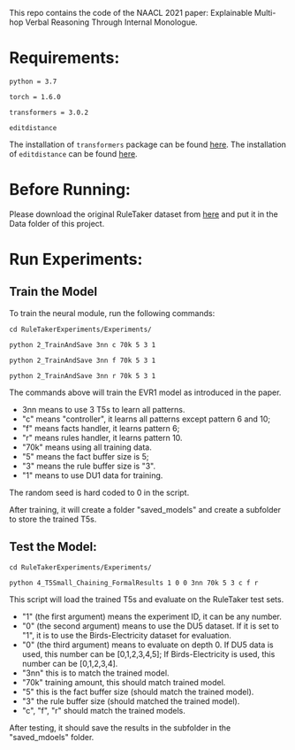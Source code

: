 This repo contains the code of the NAACL 2021 paper: Explainable Multi-hop Verbal Reasoning Through Internal Monologue.

# Requirements:
`python = 3.7`

`torch = 1.6.0`

`transformers = 3.0.2`

`editdistance`

The installation of `transformers` package can be found [here](https://huggingface.co/transformers/installation.html). The installation of `editdistance` can be found [here](https://github.com/roy-ht/editdistance).

# Before Running:
Please download the original RuleTaker dataset from [here](https://allenai.org/data/ruletaker) and put it in the Data folder of this project. 

# Run Experiments: 

## Train the Model
To train the neural module, run the following commands: 

`cd RuleTakerExperiments/Experiments/`

`python 2_TrainAndSave 3nn c 70k 5 3 1`

`python 2_TrainAndSave 3nn f 70k 5 3 1`

`python 2_TrainAndSave 3nn r 70k 5 3 1`

The commands above will train the EVR1 model as introduced in the paper. 
+ 3nn means to use 3 T5s to learn all patterns. 
+ "c" means "controller", it learns all patterns except pattern 6 and 10; 
+ "f" means facts handler, it learns pattern 6; 
+ "r" means rules handler, it learns pattern 10. 
+ "70k" means using all training data. 
+ "5" means the fact buffer size is 5; 
+ "3" means the rule buffer size is "3". 
+ "1" means to use DU1 data for training.

The random seed is hard coded to 0 in the script. 

After training, it will create a folder "saved_models" and create a subfolder to store the trained T5s. 

## Test the Model:
`cd RuleTakerExperiments/Experiments/`

`python 4_T5Small_Chaining_FormalResults 1 0 0 3nn 70k 5 3 c f r`

This script will load the trained T5s and evaluate on the RuleTaker test sets. 
+ "1" (the first argument) means the experiment ID, it can be any number. 
+ "0" (the second argument) means to use the DU5 dataset. If it is set to "1", it is to use the Birds-Electricity dataset for evaluation. 
+ "0" (the third argument) means to evaluate on depth 0. If DU5 data is used, this number can be [0,1,2,3,4,5]; If Birds-Electricity is used, this number can be [0,1,2,3,4]. 
+ "3nn" this is to match the trained model. 
+ "70k" training amount, this should match trained model.
+ "5" this is the fact buffer size (should match the trained model). 
+ "3" the rule buffer size (should matched the trained model). 
+ "c", "f", "r" should match the trained models. 

After testing, it should save the results in the subfolder in the "saved_mdoels" folder. 


